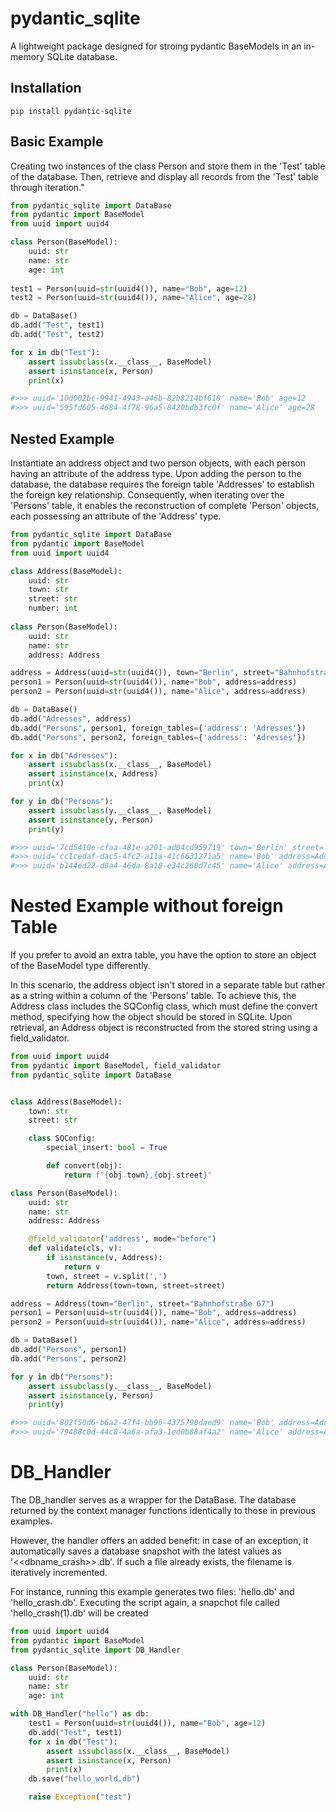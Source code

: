 # pydantic_sqlite
A lightweight package designed for stroing pydantic BaseModels in an in-memory SQLite database.

## Installation

    pip install pydantic-sqlite

## Basic Example
Creating two instances of the class Person and store them in the 'Test' table of the database. Then, retrieve and display all records from the 'Test' table through iteration."


``` python
from pydantic_sqlite import DataBase
from pydantic import BaseModel
from uuid import uuid4

class Person(BaseModel):
    uuid: str
    name: str 
    age: int
        
test1 = Person(uuid=str(uuid4()), name="Bob", age=12)
test2 = Person(uuid=str(uuid4()), name="Alice", age=28)

db = DataBase()
db.add("Test", test1)
db.add("Test", test2)

for x in db("Test"):
    assert issubclass(x.__class__, BaseModel)
    assert isinstance(x, Person)
    print(x)

#>>> uuid='10d002bc-9941-4943-a46b-82b8214bf618' name='Bob' age=12
#>>> uuid='595fd605-4684-4f78-96a5-8420bdb3fc0f' name='Alice' age=28

```

## Nested Example

Instantiate an address object and two person objects, with each person having an attribute of the address type. Upon adding the person to the database, the database requires the foreign table 'Addresses' to establish the foreign key relationship. Consequently, when iterating over the 'Persons' table, it enables the reconstruction of complete 'Person' objects, each possessing an attribute of the 'Address' type.

```python
from pydantic_sqlite import DataBase
from pydantic import BaseModel
from uuid import uuid4

class Address(BaseModel):
    uuid: str
    town: str
    street: str
    number: int
        
class Person(BaseModel):
    uuid: str
    name: str 
    address: Address

address = Address(uuid=str(uuid4()), town="Berlin", street="Bahnhofstraße", number=67)
person1 = Person(uuid=str(uuid4()), name="Bob", address=address)
person2 = Person(uuid=str(uuid4()), name="Alice", address=address)

db = DataBase()
db.add("Adresses", address)
db.add("Persons", person1, foreign_tables={'address': 'Adresses'})
db.add("Persons", person2, foreign_tables={'address': 'Adresses'})

for x in db("Adresses"):
    assert issubclass(x.__class__, BaseModel)
    assert isinstance(x, Address)
    print(x)

for y in db("Persons"):
    assert issubclass(y.__class__, BaseModel)
    assert isinstance(y, Person)
    print(y)

#>>> uuid='7cd5410e-cfaa-481e-a201-ad04cd959719' town='Berlin' street='Bahnhofstraße' number=67
#>>> uuid='cc1cedaf-dac5-4fc2-a11a-41c6631271a5' name='Bob' address=Address(uuid='7cd5410e-cfaa-481e-a201-ad04cd959719', town='Berlin', street='Bahnhofstraße', number=67)
#>>> uuid='b144ed22-d8a4-46da-8a18-e34c260d7c45' name='Alice' address=Address(uuid='7cd5410e-cfaa-481e-a201-ad04cd959719', town='Berlin', street='Bahnhofstraße', number=67)

```

# Nested Example without foreign Table
If you prefer to avoid an extra table, you have the option to store an object of the BaseModel type differently.

In this scenario, the address object isn't stored in a separate table but rather as a string within a column of the 'Persons' table. To achieve this, the Address class includes the SQConfig class, which must define the convert method, specifying how the object should be stored in SQLite. Upon retrieval, an Address object is reconstructed from the stored string using a field_validator.


```python
from uuid import uuid4
from pydantic import BaseModel, field_validator
from pydantic_sqlite import DataBase


class Address(BaseModel):
    town: str
    street: str

    class SQConfig:
        special_insert: bool = True

        def convert(obj):
            return f"{obj.town},{obj.street}"

class Person(BaseModel):
    uuid: str
    name: str 
    address: Address

    @field_validator('address', mode="before")
    def validate(cls, v):
        if isinstance(v, Address):
            return v
        town, street = v.split(',')
        return Address(town=town, street=street)

address = Address(town="Berlin", street="Bahnhofstraße 67")
person1 = Person(uuid=str(uuid4()), name="Bob", address=address)
person2 = Person(uuid=str(uuid4()), name="Alice", address=address)

db = DataBase()
db.add("Persons", person1)
db.add("Persons", person2)

for y in db("Persons"):
    assert issubclass(y.__class__, BaseModel)
    assert isinstance(y, Person)
    print(y)

#>>> uuid='802f50d6-b6a2-47f4-bb96-4375790daed9' name='Bob' address=Address(town='Berlin', street='Bahnhofstraße 67')
#>>> uuid='79488c0d-44c8-4a6a-afa3-1ed0b88af4a2' name='Alice' address=Address(town='Berlin', street='Bahnhofstraße 67')
```

# DB_Handler
The DB_handler serves as a wrapper for the DataBase. The database returned by the context manager functions identically to those in previous examples.

However, the handler offers an added benefit: in case of an exception, it automatically saves a database snapshot with the latest values as '<<dbname_crash>>.db'. If such a file already exists, the filename is iteratively incremented.

For instance, running this example generates two files: 'hello.db' and 'hello_crash.db'. Executing the script again, a snapchot file called 'hello_crash(1).db' will be created


```python
from uuid import uuid4
from pydantic import BaseModel
from pydantic_sqlite import DB_Handler

class Person(BaseModel):
    uuid: str
    name: str
    age: int

with DB_Handler("hello") as db:
    test1 = Person(uuid=str(uuid4()), name="Bob", age=12)
    db.add("Test", test1)
    for x in db("Test"):
        assert issubclass(x.__class__, BaseModel)
        assert isinstance(x, Person)
        print(x)
    db.save("hello_world.db")

    raise Exception("test")
```